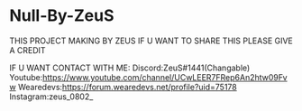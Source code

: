 # Null-By-ZeuS

THIS PROJECT MAKING BY ZEUS
IF U WANT TO SHARE THIS PLEASE GIVE A CREDIT

IF U WANT CONTACT WITH ME:
Discord:ZeuS#1441(Changable)
Youtube:https://www.youtube.com/channel/UCwLEER7FRep6An2htw09Fvw
Wearedevs:https://forum.wearedevs.net/profile?uid=75178
Instagram:zeus_0802_
